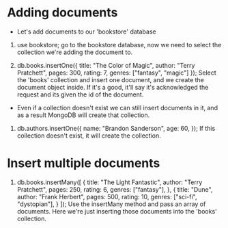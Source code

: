# Adding documents

- Let's add documents to our 'bookstore' database

1. use bookstore; go to the bookstore database, now we need to select the collection we're adding the document to.

2. db.books.insertOne({
   title: "The Color of Magic",
   author: "Terry Pratchett",
   pages: 300,
   rating: 7,
   genres: ["fantasy", "magic"]
   }); Select the 'books' collection and insert one document, and we create the document object inside. If it's a good, it'll
   say it's acknowledged the request and its given the id of the
   document.

- Even if a collection doesn't exist we can still insert documents in it, and as a result MongoDB will create that collection.

1. db.authors.insertOne({
   name: "Brandon Sanderson",
   age: 60,
   }); If this collection doesn't exist, it will create
   the collection.

# Insert multiple documents

1. db.books.insertMany([
   {
   title: "The Light Fantastic",
   author: "Terry Pratchett",
   pages: 250,
   rating: 6,
   genres: ["fantasy"],
   },
   {
   title: "Dune",
   author: "Frank Herbert",
   pages: 500,
   rating: 10,
   genres: ["sci-fi", "dystopian"],
   }
]); Use the insertMany method and pass an array of documents. 
  Here we're just inserting those documents into the 'books' collection.
